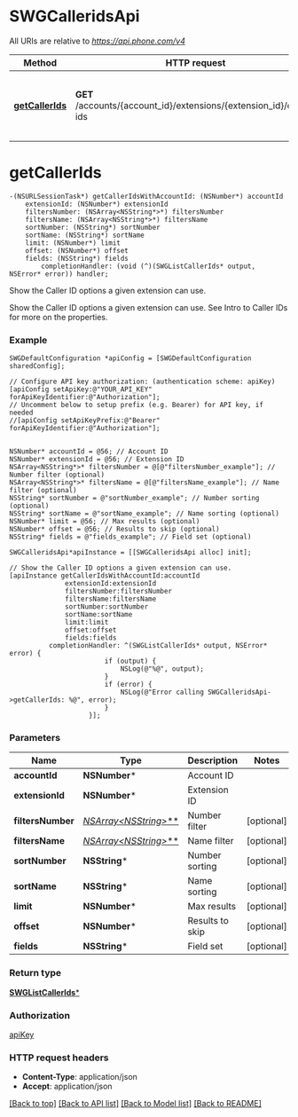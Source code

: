 # SWGCalleridsApi

All URIs are relative to *https://api.phone.com/v4*

Method | HTTP request | Description
------------- | ------------- | -------------
[**getCallerIds**](SWGCalleridsApi.md#getcallerids) | **GET** /accounts/{account_id}/extensions/{extension_id}/caller-ids | Show the Caller ID options a given extension can use.


# **getCallerIds**
```objc
-(NSURLSessionTask*) getCallerIdsWithAccountId: (NSNumber*) accountId
    extensionId: (NSNumber*) extensionId
    filtersNumber: (NSArray<NSString*>*) filtersNumber
    filtersName: (NSArray<NSString*>*) filtersName
    sortNumber: (NSString*) sortNumber
    sortName: (NSString*) sortName
    limit: (NSNumber*) limit
    offset: (NSNumber*) offset
    fields: (NSString*) fields
        completionHandler: (void (^)(SWGListCallerIds* output, NSError* error)) handler;
```

Show the Caller ID options a given extension can use.

Show the Caller ID options a given extension can use. See Intro to Caller IDs for more on the properties.

### Example 
```objc
SWGDefaultConfiguration *apiConfig = [SWGDefaultConfiguration sharedConfig];

// Configure API key authorization: (authentication scheme: apiKey)
[apiConfig setApiKey:@"YOUR_API_KEY" forApiKeyIdentifier:@"Authorization"];
// Uncomment below to setup prefix (e.g. Bearer) for API key, if needed
//[apiConfig setApiKeyPrefix:@"Bearer" forApiKeyIdentifier:@"Authorization"];


NSNumber* accountId = @56; // Account ID
NSNumber* extensionId = @56; // Extension ID
NSArray<NSString*>* filtersNumber = @[@"filtersNumber_example"]; // Number filter (optional)
NSArray<NSString*>* filtersName = @[@"filtersName_example"]; // Name filter (optional)
NSString* sortNumber = @"sortNumber_example"; // Number sorting (optional)
NSString* sortName = @"sortName_example"; // Name sorting (optional)
NSNumber* limit = @56; // Max results (optional)
NSNumber* offset = @56; // Results to skip (optional)
NSString* fields = @"fields_example"; // Field set (optional)

SWGCalleridsApi*apiInstance = [[SWGCalleridsApi alloc] init];

// Show the Caller ID options a given extension can use.
[apiInstance getCallerIdsWithAccountId:accountId
              extensionId:extensionId
              filtersNumber:filtersNumber
              filtersName:filtersName
              sortNumber:sortNumber
              sortName:sortName
              limit:limit
              offset:offset
              fields:fields
          completionHandler: ^(SWGListCallerIds* output, NSError* error) {
                        if (output) {
                            NSLog(@"%@", output);
                        }
                        if (error) {
                            NSLog(@"Error calling SWGCalleridsApi->getCallerIds: %@", error);
                        }
                    }];
```

### Parameters

Name | Type | Description  | Notes
------------- | ------------- | ------------- | -------------
 **accountId** | **NSNumber***| Account ID | 
 **extensionId** | **NSNumber***| Extension ID | 
 **filtersNumber** | [**NSArray&lt;NSString*&gt;***](NSString*.md)| Number filter | [optional] 
 **filtersName** | [**NSArray&lt;NSString*&gt;***](NSString*.md)| Name filter | [optional] 
 **sortNumber** | **NSString***| Number sorting | [optional] 
 **sortName** | **NSString***| Name sorting | [optional] 
 **limit** | **NSNumber***| Max results | [optional] 
 **offset** | **NSNumber***| Results to skip | [optional] 
 **fields** | **NSString***| Field set | [optional] 

### Return type

[**SWGListCallerIds***](SWGListCallerIds.md)

### Authorization

[apiKey](../README.md#apiKey)

### HTTP request headers

 - **Content-Type**: application/json
 - **Accept**: application/json

[[Back to top]](#) [[Back to API list]](../README.md#documentation-for-api-endpoints) [[Back to Model list]](../README.md#documentation-for-models) [[Back to README]](../README.md)

